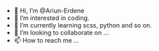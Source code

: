 - 👋 Hi, I’m @Ariun-Erdene
- 👀 I’m interested in coding.
- 🌱 I’m currently learning scss, python and so on.
- 💞️ I’m looking to collaborate on ...
- 📫 How to reach me ...

<!---
Ariuha/Ariuha is a ✨ special ✨ repository because its `README.md` (this file) appears on your GitHub profile.
You can click the Preview link to take a look at your changes.
--->
